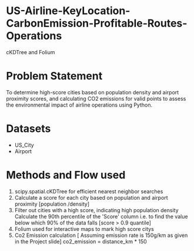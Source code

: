 # US-Airline-KeyLocation-CarbonEmission-Profitable-Routes-Operations
cKDTree and Folium

# Problem Statement
  To determine high-score cities based on population density and airport proximity scores, and calculating CO2 emissions for valid points to assess the environmental impact of airline operations using Python.

# Datasets
* US_City
* Airport

# Methods and Flow used
1) scipy.spatial.cKDTree for efficient nearest neighbor searches
2) Calculate a score for each city based on population and airport proximity [population /density]
3) Filter out cities with a high score, indicating high population density  
   Calculate the 90th percentile of the 'Score' column i.e. to find the value below which 90% of the data falls [score > 0.9 quantile]
4) Folium used for interactive maps to mark high score citys
5) Co2 Emission calculation    [ Assuming emission rate is 150g/km as given in the Project slide]
   co2_emission = distance_km * 150
   

